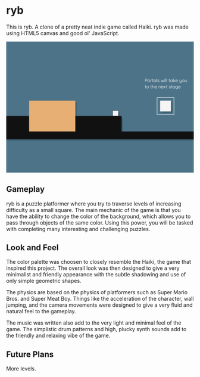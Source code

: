 # ryb

This is ryb. A clone of a pretty neat indie game called Haiki. ryb was made using HTML5 canvas and good ol' JavaScript.

![ryb Screenshot](assets/images/ryb.png)

## Gameplay

ryb is a puzzle platformer where you try to traverse levels of increasing difficulty as a small square. The main mechanic of the game is that you have the ability to change the color of the background, which allows you to pass through objects of the same color. Using this power, you will be tasked with completing many interesting and challenging puzzles.

## Look and Feel

The color palette was choosen to closely resemble the Haiki, the game that inspired this project. The overall look was then designed to give a very minimalist and friendly appearance with the subtle shadowing and use of only simple geometric shapes.

The physics are based on the physics of platformers such as Super Mario Bros. and Super Meat Boy. Things like the acceleration of the character, wall jumping, and the camera movements were designed to give a very fluid and natural feel to the gameplay.

The music was written also add to the very light and minimal feel of the game. The simplistic drum patterns and high, plucky synth sounds add to the friendly and relaxing vibe of the game.

## Future Plans

More levels.
